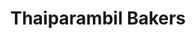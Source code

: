---
title: "Thaiparambil Bakers"
url: /athirampuzha-ettumanoor-kerala/thaiparambil-bakers/
shop: Bäckerei
---